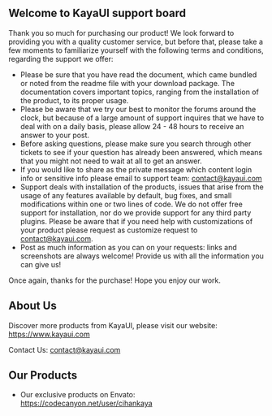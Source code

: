 ## Welcome to KayaUI support board 

Thank you so much for purchasing our product! We look forward to providing you with a quality customer service, but before that, please take a few moments to familiarize yourself with the following terms and conditions, regarding the support we offer:

- Please be sure that you have read the document, which came bundled or noted from the readme file with your download package. The documentation covers important topics, ranging from the installation of the product, to its proper usage.
- Please be aware that we try our best to monitor the forums around the clock, but because of a large amount of support inquires that we have to deal with on a daily basis, please allow 24 - 48 hours to receive an answer to your post.
- Before asking questions, please make sure you search through other tickets to see if your question has already been answered, which means that you might not need to wait at all to get an answer.
- If you would like to share as the private message which content login info or sensitive info please email to support team: contact@kayaui.com 
- Support deals with installation of the products, issues that arise from the usage of any features available by default, bug fixes, and small modifications within one or two lines of code. We do not offer free support for installation, nor do we provide support for any third party plugins. Please be aware that if you need help with customizations of your product please request as customize request to contact@kayaui.com.
- Post as much information as you can on your requests: links and screenshots are always welcome! Provide us with all the information you can give us!

Once again, thanks for the purchase! Hope you enjoy our work.

## About Us

Discover more products from KayaUI, please visit our website: https://www.kayaui.com 

Contact Us: contact@kayaui.com 

## Our Products

- Our exclusive products on Envato: https://codecanyon.net/user/cihankaya
